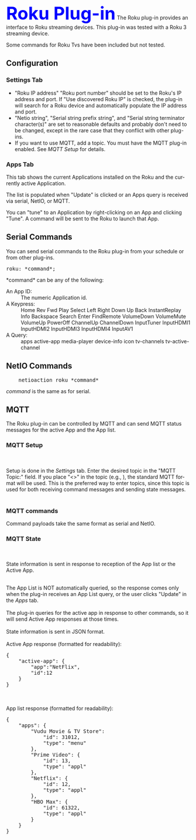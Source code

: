 <!-- $Revision: 1.15 $ -->
<!-- $Date: 2021/12/10 18:45:36 $ -->
<html>
<head>
  <title>Roku Plug-in</title>
</head>

<body style="" lang="EN-US" link="blue" vlink="purple">

<font color="#0000ff" size="12"><b>Roku Plug-in</b></font>
The Roku plug-in provides an interface to Roku streaming devices.
This plug-in was tested with a Roku 3 streaming device.

Some commands for Roku Tvs have been included but not tested.
<h2>Configuration</h2>
<h3>Settings Tab</h3>
<ul>
<li>
"Roku IP address" "Roku port number" should be set to the Roku's IP address and port.
If "Use discovered Roku IP" is checked, the plug-in will search for a Roku device and automatically populate the IP address and port.
</li>
<li>
"Netio string", "Serial string prefix string", and "Serial string terminator character(s)" are set to reasonable defaults and probably don't need to be changed, except in the rare case that they conflict with other plug-ins.
</li>
<li>
If you want to use MQTT, add a topic.
You must have the MQTT plug-in enabled.
See <i>MQTT Setup</i> for details.
</li>
</ul>
<h3>Apps Tab</h3>
This tab shows the current Applications installed on the Roku and the currently active Application.

The list is populated when "Update" is clicked
or an Apps query is received via serial, NetIO, or MQTT.

You can "tune" to an Application by right-clicking on an App and clicking "Tune".
A command will be sent to the Roku to launch that App.
<h2>Serial Commands</h2>
You can send serial commands to the Roku plug-in from your schedule or from other plug-ins.
<pre>roku: *command*;</pre>
*command* can be any of the following:
<dl>
<dt>An App ID:</dt>
<dd>The numeric Application id.</dd>
<dt>A Keypress:</dt>
<dd>Home
    Rev
    Fwd
    Play
    Select
    Left
    Right
    Down
    Up
    Back
    InstantReplay
    Info
    Backspace
    Search
    Enter
    FindRemote
    VolumeDown
    VolumeMute
    VolumeUp
    PowerOff
    ChannelUp
    ChannelDown
    InputTuner
    InputHDMI1
    InputHDMI2
    InputHDMI3
    InputHDMI4
    InputAV1
</dd>
<dt>A Query:</dt>
<dd>apps
    active-app
    media-player
    device-info
    icon
    tv-channels
    tv-active-channel
</dd>
</dl>
<h2>NetIO Commands</h2>
<pre>
    netioaction roku *command*
</pre>

*command* is the same as for serial.

<h2>MQTT</h2>
The Roku plug-in can be controlled by MQTT and can send MQTT status messages for the active App and the App list.

<h3>MQTT Setup</h3>
<br><br>
Setup is done in the <i>Settings</i> tab.
Enter the desired topic in the "MQTT Topic:" field.
If you place "<>" in the topic (e.g., <topic>), the standard MQTT format will be used.
This is the preferred way to enter topics, since this topic is used for both receiving command messages and sending state messages.
<br><br>
<h3>MQTT commands</h3>
Command payloads take the same format as serial and NetIO.

<h3>MQTT State</h3>
<br><br>
State information is sent in response to reception of the App list or the Active App.
<br><br>

The App List is NOT automatically queried, so the response comes only when the plug-in receives an App List query, or the user clicks "Update" in the <i>Apps</i> tab.
<br><br>
The plug-in queries for the active app in response to other commands, so it will send Active App responses at those times.
<br><br>
State information is sent in JSON format.
<br><br>
Active App response (formatted for readability):
<pre>
{
    "active-app": {
        "app":"NetFlix",
        "id":12
    }
}
</pre>
<br><br>
 App list response (formatted for readability):
<pre>
{
    "apps": {
        "Vudu Movie & TV Store": 
            "id": 31012,
            "type": "menu"
        },
        "Prime Video": {
            "id": 13,
            "type": "appl"
        },
        "Netflix": {
            "id": 12,
            "type": "appl"
        },
        "HBO Max": {
            "id": 61322,
            "type": "appl"
        }
    }
}
</pre>

</body>
</html>

